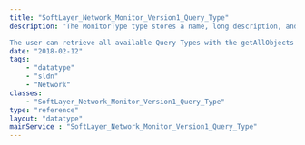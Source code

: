 ```yaml
---
title: "SoftLayer_Network_Monitor_Version1_Query_Type"
description: "The MonitorType type stores a name, long description, and default arguments for the monitor types.  The only use for this object is in reference.  The user chooses a monitoring type that would be appropriate for their server, and sets the id of the Query_Type to SoftLayer_Network_Monitor_Version1_Query_Host->queryTypeId 

The user can retrieve all available Query Types with the getAllObjects method on this service. "
date: "2018-02-12"
tags:
    - "datatype"
    - "sldn"
    - "Network"
classes:
    - "SoftLayer_Network_Monitor_Version1_Query_Type"
type: "reference"
layout: "datatype"
mainService : "SoftLayer_Network_Monitor_Version1_Query_Type"
---
```

